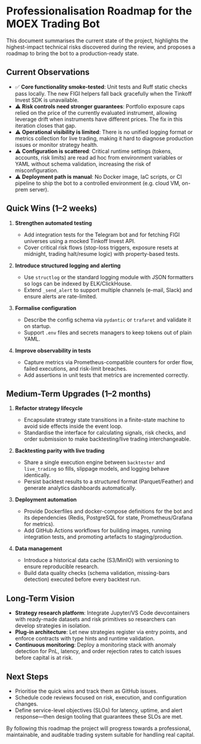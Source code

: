 # Professionalisation Roadmap for the MOEX Trading Bot

This document summarises the current state of the project, highlights the
highest-impact technical risks discovered during the review, and proposes a
roadmap to bring the bot to a production-ready state.

## Current Observations

- ✅ **Core functionality smoke-tested**: Unit tests and Ruff static checks pass
  locally. The new FIGI helpers fall back gracefully when the Tinkoff Invest SDK
  is unavailable.
- ⚠️ **Risk controls need stronger guarantees**: Portfolio exposure caps relied on
  the price of the currently evaluated instrument, allowing leverage drift when
  instruments have different prices. The fix in this iteration closes that gap.
- ⚠️ **Operational visibility is limited**: There is no unified logging format or
  metrics collection for live trading, making it hard to diagnose production
  issues or monitor strategy health.
- ⚠️ **Configuration is scattered**: Critical runtime settings (tokens, accounts,
  risk limits) are read ad hoc from environment variables or YAML without schema
  validation, increasing the risk of misconfiguration.
- ⚠️ **Deployment path is manual**: No Docker image, IaC scripts, or CI pipeline
  to ship the bot to a controlled environment (e.g. cloud VM, on-prem server).

## Quick Wins (1–2 weeks)

1. **Strengthen automated testing**
   - Add integration tests for the Telegram bot and for fetching FIGI universes
     using a mocked Tinkoff Invest API.
   - Cover critical risk flows (stop-loss triggers, exposure resets at midnight,
     trading halt/resume logic) with property-based tests.

2. **Introduce structured logging and alerting**
   - Use `structlog` or the standard logging module with JSON formatters so logs
     can be indexed by ELK/ClickHouse.
   - Extend `_send_alert` to support multiple channels (e-mail, Slack) and ensure
     alerts are rate-limited.

3. **Formalise configuration**
   - Describe the config schema via `pydantic` or `trafaret` and validate it on
     startup.
   - Support `.env` files and secrets managers to keep tokens out of plain YAML.

4. **Improve observability in tests**
   - Capture metrics via Prometheus-compatible counters for order flow, failed
     executions, and risk-limit breaches.
   - Add assertions in unit tests that metrics are incremented correctly.

## Medium-Term Upgrades (1–2 months)

1. **Refactor strategy lifecycle**
   - Encapsulate strategy state transitions in a finite-state machine to avoid
     side effects inside the event loop.
   - Standardise the interface for calculating signals, risk checks, and order
     submission to make backtesting/live trading interchangeable.

2. **Backtesting parity with live trading**
   - Share a single execution engine between `backtester` and `live_trading` so
     fills, slippage models, and logging behave identically.
   - Persist backtest results to a structured format (Parquet/Feather) and
     generate analytics dashboards automatically.

3. **Deployment automation**
   - Provide Dockerfiles and docker-compose definitions for the bot and its
     dependencies (Redis, PostgreSQL for state, Prometheus/Grafana for metrics).
   - Add GitHub Actions workflows for building images, running integration tests,
     and promoting artefacts to staging/production.

4. **Data management**
   - Introduce a historical data cache (S3/MinIO) with versioning to ensure
     reproducible research.
   - Build data quality checks (schema validation, missing-bars detection)
     executed before every backtest run.

## Long-Term Vision

- **Strategy research platform**: Integrate Jupyter/VS Code devcontainers with
  ready-made datasets and risk primitives so researchers can develop strategies
  in isolation.
- **Plug-in architecture**: Let new strategies register via entry points, and
  enforce contracts with type hints and runtime validation.
- **Continuous monitoring**: Deploy a monitoring stack with anomaly detection for
  PnL, latency, and order rejection rates to catch issues before capital is at
  risk.

## Next Steps

- Prioritise the quick wins and track them as GitHub issues.
- Schedule code reviews focused on risk, execution, and configuration changes.
- Define service-level objectives (SLOs) for latency, uptime, and alert
  response—then design tooling that guarantees these SLOs are met.

By following this roadmap the project will progress towards a professional,
maintainable, and auditable trading system suitable for handling real capital.

